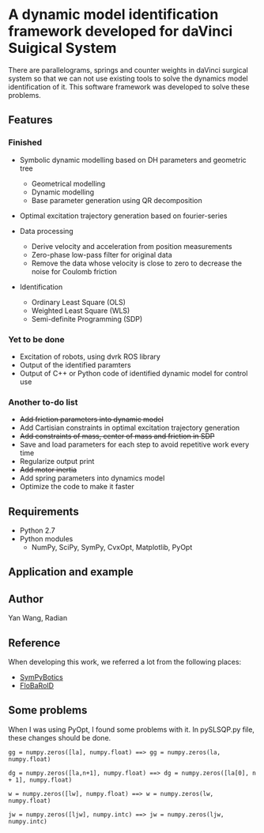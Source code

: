 # A dynamic model identification framework developed for daVinci Suigical System

There are parallelograms, springs and counter weights in daVinci surgical system so that we can not use existing tools
to solve the dynamics model identification of it. This software framework was developed to solve these problems.


## Features
### Finished
* Symbolic dynamic modelling based on DH parameters and geometric tree
    * Geometrical modelling
    * Dynamic modelling
    * Base parameter generation using QR decomposition
* Optimal excitation trajectory generation based on fourier-series

* Data processing
    * Derive velocity and acceleration from position measurements
    * Zero-phase low-pass filter for original data
    * Remove the data whose velocity is close to zero to decrease the noise for Coulomb friction
* Identification
    * Ordinary Least Square (OLS)
    * Weighted Least Square (WLS)
    * Semi-definite Programming (SDP)
### Yet to be done

* Excitation of robots, using dvrk ROS library
* Output of the identified paramters
* Output of C++ or Python code of identified dynamic model for control use 

### Another to-do list
* ~~Add friction parameters into dynamic model~~
* Add Cartisian constraints in optimal excitation trajectory generation
* ~~Add constraints of mass, center of mass and friction in SDP~~
* Save and load parameters for each step to avoid repetitive work every time
* Regularize output print
* ~~Add motor inertia~~
* Add spring parameters into dynamics model 
* Optimize the code to make it faster

## Requirements
* Python 2.7
* Python modules
    * NumPy, SciPy, SymPy, CvxOpt, Matplotlib, PyOpt

## Application and example


## Author
Yan Wang, Radian

## Reference
When developing this work, we referred a lot from the following places:
* [SymPyBotics](https://github.com/cdsousa/SymPyBotics)
* [FloBaRoID](https://github.com/kjyv/FloBaRoID)

## Some problems
When I was using PyOpt, I found some problems with it. In pySLSQP.py file, these changes should be done.
```
gg = numpy.zeros([la], numpy.float) ==> gg = numpy.zeros(la, numpy.float)

dg = numpy.zeros([la,n+1], numpy.float) ==> dg = numpy.zeros([la[0], n + 1], numpy.float)

w = numpy.zeros([lw], numpy.float) ==> w = numpy.zeros(lw, numpy.float)

jw = numpy.zeros([ljw], numpy.intc) ==> jw = numpy.zeros(ljw, numpy.intc)
```

		